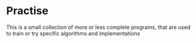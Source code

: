 # Practise
This is a small collection of more or less complete programs, that are used to train or try specific algorithms
and implementations
